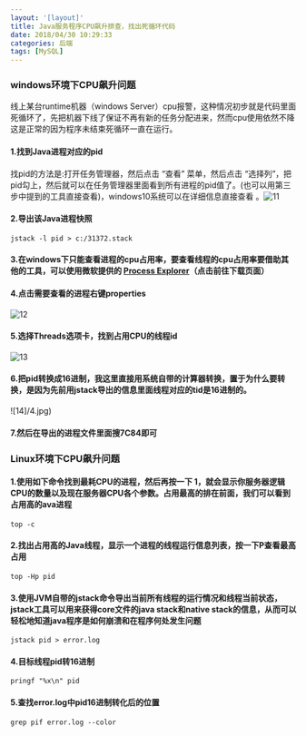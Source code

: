```yaml
---
layout: '[layout]'
title: Java服务程序CPU飙升排查，找出死循环代码
date: 2018/04/30 10:29:33  
categories: 后端
tags: [MySQL]
---
```

### windows环境下CPU飙升问题
线上某台runtime机器（windows Server）cpu报警，这种情况初步就是代码里面死循环了，先把机器下线了保证不再有新的任务分配进来，然而cpu使用依然不降这是正常的因为程序未结束死循环一直在运行。



#### 1.找到Java进程对应的pid 

找pid的方法是:打开任务管理器，然后点击 “查看” 菜单，然后点击 “选择列”，把pid勾上，然后就可以在任务管理器里面看到所有进程的pid值了。(也可以用第三步中提到的工具直接查看)，windows10系统可以在详细信息直接查看 。![11](/1.jpg)



#### 2.导出该Java进程快照

```
jstack -l pid > c:/31372.stack
```



#### 3.在windows下只能查看进程的cpu占用率，要查看线程的cpu占用率要借助其他的工具，可以使用微软提供的 [Process Explorer](https://docs.microsoft.com/zh-cn/sysinternals/downloads/process-explorer)（点击前往下载页面） 

#### 4.点击需要查看的进程右键properties  

![12](/2.jpg)  



#### 5.选择Threads选项卡，找到占用CPU的线程id
![13](/3.jpg)



#### 6.把pid转换成16进制，我这里直接用系统自带的计算器转换，置于为什么要转换，是因为先前用jstack导出的信息里面线程对应的tid是16进制的。

  ![14]/4.jpg)



#### 7.然后在导出的进程文件里面搜7C84即可



### Linux环境下CPU飙升问题

#### 1.使用如下命令找到最耗CPU的进程，然后再按一下 1，就会显示你服务器逻辑CPU的数量以及现在服务器CPU各个参数。占用最高的排在前面，我们可以看到占用高的ava进程 

```
top -c
```



 #### 2.找出占用高的Java线程，显示一个进程的线程运行信息列表，按一下P查看最高占用

```
top -Hp pid
```



#### 3.使用JVM自带的jstack命令导出当前所有线程的运行情况和线程当前状态，jstack工具可以用来获得core文件的java stack和native stack的信息，从而可以轻松地知道java程序是如何崩溃和在程序何处发生问题  

```
jstack pid > error.log
```



#### 4.目标线程pid转16进制

```
pringf "%x\n" pid
```



#### 5.查找error.log中pid16进制转化后的位置 

```
grep pif error.log --color
```

